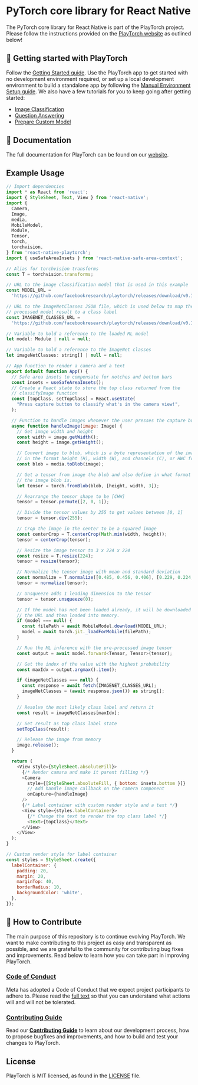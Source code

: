 # PyTorch core library for React Native

The PyTorch core library for React Native is part of the PlayTorch project. Please follow the instructions provided on the [PlayTorch website](https://playtorch.dev/) as outlined below!

## 🎉 Getting started with PlayTorch
Follow the [Getting Started guide](https://playtorch.dev/docs/tutorials/get-started/). Use the PlayTorch app to get started with no development environment required, or set up a local development environment to build a standalone app by following the [Manual Environment Setup guide](https://playtorch.dev/docs/tutorials/get-started-manually/). We also have a few tutorials for you to keep going after getting started:

* [Image Classification](https://playtorch.dev/docs/tutorials/snacks/image-classification/)
* [Question Answering](https://playtorch.dev/docs/tutorials/snacks/nlp-qa/)
* [Prepare Custom Model](https://playtorch.dev/docs/tutorials/prepare-custom-model/)

## 📖 Documentation

The full documentation for PlayTorch can be found on our [website](https://playtorch.dev/).

## Example Usage

```javascript
// Import dependencies
import * as React from 'react';
import { StyleSheet, Text, View } from 'react-native';
import {
  Camera,
  Image,
  media,
  MobileModel,
  Module,
  Tensor,
  torch,
  torchvision,
} from 'react-native-playtorch';
import { useSafeAreaInsets } from 'react-native-safe-area-context';

// Alias for torchvision transforms
const T = torchvision.transforms;

// URL to the image classification model that is used in this example
const MODEL_URL =
  'https://github.com/facebookresearch/playtorch/releases/download/v0.1.0/mobilenet_v3_small.ptl';

// URL to the ImageNetClasses JSON file, which is used below to map the
// processed model result to a class label
const IMAGENET_CLASSES_URL =
  'https://github.com/facebookresearch/playtorch/releases/download/v0.1.0/ImageNetClasses.json';

// Variable to hold a reference to the loaded ML model
let model: Module | null = null;

// Variable to hold a reference to the ImageNet classes
let imageNetClasses: string[] | null = null;

// App function to render a camera and a text
export default function App() {
  // Safe area insets to compensate for notches and bottom bars
  const insets = useSafeAreaInsets();
  // Create a React state to store the top class returned from the
  // classifyImage function
  const [topClass, setTopClass] = React.useState(
    "Press capture button to classify what's in the camera view!",
  );

  // Function to handle images whenever the user presses the capture button
  async function handleImage(image: Image) {
    // Get image width and height
    const width = image.getWidth();
    const height = image.getHeight();

    // Convert image to blob, which is a byte representation of the image
    // in the format height (H), width (W), and channels (C), or HWC for short
    const blob = media.toBlob(image);

    // Get a tensor from image the blob and also define in what format
    // the image blob is.
    let tensor = torch.fromBlob(blob, [height, width, 3]);

    // Rearrange the tensor shape to be [CHW]
    tensor = tensor.permute([2, 0, 1]);

    // Divide the tensor values by 255 to get values between [0, 1]
    tensor = tensor.div(255);

    // Crop the image in the center to be a squared image
    const centerCrop = T.centerCrop(Math.min(width, height));
    tensor = centerCrop(tensor);

    // Resize the image tensor to 3 x 224 x 224
    const resize = T.resize(224);
    tensor = resize(tensor);

    // Normalize the tensor image with mean and standard deviation
    const normalize = T.normalize([0.485, 0.456, 0.406], [0.229, 0.224, 0.225]);
    tensor = normalize(tensor);

    // Unsqueeze adds 1 leading dimension to the tensor
    tensor = tensor.unsqueeze(0);

    // If the model has not been loaded already, it will be downloaded from
    // the URL and then loaded into memory.
    if (model === null) {
      const filePath = await MobileModel.download(MODEL_URL);
      model = await torch.jit._loadForMobile(filePath);
    }

    // Run the ML inference with the pre-processed image tensor
    const output = await model.forward<Tensor, Tensor>(tensor);

    // Get the index of the value with the highest probability
    const maxIdx = output.argmax().item();

    if (imageNetClasses === null) {
      const response = await fetch(IMAGENET_CLASSES_URL);
      imageNetClasses = (await response.json()) as string[];
    }

    // Resolve the most likely class label and return it
    const result = imageNetClasses[maxIdx];

    // Set result as top class label state
    setTopClass(result);

    // Release the image from memory
    image.release();
  }

  return (
    <View style={StyleSheet.absoluteFill}>
      {/* Render camara and make it parent filling */}
      <Camera
        style={[StyleSheet.absoluteFill, { bottom: insets.bottom }]}
        // Add handle image callback on the camera component
        onCapture={handleImage}
      />
      {/* Label container with custom render style and a text */}
      <View style={styles.labelContainer}>
        {/* Change the text to render the top class label */}
        <Text>{topClass}</Text>
      </View>
    </View>
  );
}

// Custom render style for label container
const styles = StyleSheet.create({
  labelContainer: {
    padding: 20,
    margin: 20,
    marginTop: 40,
    borderRadius: 10,
    backgroundColor: 'white',
  },
});
```

## 👏 How to Contribute
The main purpose of this repository is to continue evolving PlayTorch. We want to make contributing to this project as easy and transparent as possible, and we are grateful to the community for contributing bug fixes and improvements. Read below to learn how you can take part in improving PlayTorch.

### [Code of Conduct][code]
Meta has adopted a Code of Conduct that we expect project participants to adhere to.
Please read the [full text][code] so that you can understand what actions will and will not be tolerated.

[code]: https://opensource.fb.com/code-of-conduct/

### [Contributing Guide][contribute]
Read our [**Contributing Guide**][contribute] to learn about our development process, how to propose bugfixes and improvements, and how to build and test your changes to PlayTorch.

[contribute]: CONTRIBUTING.md

## License
PlayTorch is MIT licensed, as found in the [LICENSE][license] file.

[license]: LICENSE.md
